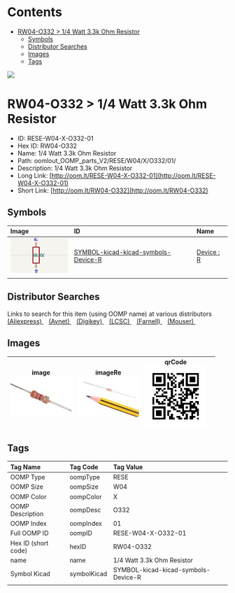 



Contents
========

* [RW04-O332 > 1/4 Watt 3.3k Ohm Resistor](#rw04-o332--14-watt-33k-ohm-resistor)
	* [Symbols](#symbols)
	* [Distributor Searches](#distributor-searches)
	* [Images](#images)
	* [Tags](#tags)
  
![][im]
# RW04-O332 > 1/4 Watt 3.3k Ohm Resistor

- ID: RESE-W04-X-O332-01
- Hex ID: RW04-O332
- Name: 1/4 Watt 3.3k Ohm Resistor
- Path: oomlout_OOMP_parts_V2/RESE/W04/X/O332/01/
- Description: 1/4 Watt 3.3k Ohm Resistor
- Long Link: [http://oom.lt/RESE-W04-X-O332-01](http://oom.lt/RESE-W04-X-O332-01)
- Short Link: [http://oom.lt/RW04-O332](http://oom.lt/RW04-O332)

## Symbols
  

|Image|ID|Name|
| :--- | :--- | :--- |
|[![](https://raw.githubusercontent.com/oomlout/oomlout_OOMP_eda_V2/main/SYMBOL/kicad/kicad-symbols/Device/R/image_140.png)](https://github.com/oomlout/oomlout_OOMP_eda_V2/tree/main/SYMBOL/kicad/kicad-symbols/Device/R/)|[SYMBOL-kicad-kicad-symbols-Device-R](https://github.com/oomlout/oomlout_OOMP_eda_V2/tree/main/SYMBOL/kicad/kicad-symbols/Device/R/)|[Device : R](https://github.com/oomlout/oomlout_OOMP_eda_V2/tree/main/SYMBOL/kicad/kicad-symbols/Device/R/)|
||||

## Distributor Searches
  
Links to search for this item (using OOMP name) at various distributors  
[(Aliexpress) ](https://www.aliexpress.com/wholesale?SearchText=1/4+Watt+3.3k+Ohm+Resistor)&nbsp;&nbsp;&nbsp;[(Avnet) ](https://www.avnet.com/shop/us/search/1/4+Watt+3.3k+Ohm+Resistor)&nbsp;&nbsp;&nbsp;[(Digikey) ](https://www.digikey.co.uk/en/products/result?s=1/4+Watt+3.3k+Ohm+Resistor)&nbsp;&nbsp;&nbsp;[(LCSC) ](https://www.lcsc.com/search?q=1/4+Watt+3.3k+Ohm+Resistor)&nbsp;&nbsp;&nbsp;[(Farnell) ](https://uk.farnell.com/search?st=1/4+Watt+3.3k+Ohm+Resistor)&nbsp;&nbsp;&nbsp;[(Mouser) ](https://www.mouser.com/c/?q=1/4+Watt+3.3k+Ohm+Resistor)&nbsp;&nbsp;&nbsp;
## Images
  

|image<br>[![](https://raw.githubusercontent.com/oomlout/oomlout_OOMP_parts_V2/main/RESE/W04/X/O332/01/image_140.jpg)](https://github.com/oomlout/oomlout_OOMP_parts_V2/tree/main/RESE/W04/X/O332/01/image.jpg)|imageRe<br>[![](https://raw.githubusercontent.com/oomlout/oomlout_OOMP_parts_V2/main/RESE/W04/X/O332/01/image_RE_140.jpg)](https://github.com/oomlout/oomlout_OOMP_parts_V2/tree/main/RESE/W04/X/O332/01/image_RE.jpg)|qrCode<br>[![](https://raw.githubusercontent.com/oomlout/oomlout_OOMP_parts_V2/main/RESE/W04/X/O332/01/qrCode_140.png)](https://github.com/oomlout/oomlout_OOMP_parts_V2/tree/main/RESE/W04/X/O332/01/qrCode.png)||
| :---: | :---: | :---: | :---: |

## Tags
  

|Tag Name|Tag Code|Tag Value|
| :--- | :--- | :--- |
|OOMP Type|oompType|RESE|
|OOMP Size|oompSize|W04|
|OOMP Color|oompColor|X|
|OOMP Description|oompDesc|O332|
|OOMP Index|oompIndex|01|
|Full OOMP ID|oompID|RESE-W04-X-O332-01|
|Hex ID (short code)|hexID|RW04-O332|
|name|name|1/4 Watt 3.3k Ohm Resistor|
|Symbol Kicad|symbolKicad|SYMBOL-kicad-kicad-symbols-Device-R|
||||



[im]: image_450.jpg
